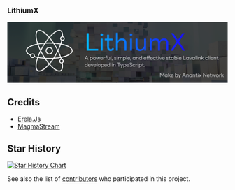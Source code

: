### LithiumX

<p align="center">
  <img src="https://raw.githubusercontent.com/anantix-network/LithiumX/main/assets/banner.svg" alt="LithiumX Banner" width="800"/>
</p>

## Credits

- [Erela.Js](https://github.com/MenuDocs/erela.js)
- [MagmaStream](https://github.com/Magmastream-NPM/magmastream)

## Star History

[![Star History Chart](https://api.star-history.com/svg?repos=anantix-network/LithiumX&type=Date)](https://star-history.com/#anantix-network/LithiumX&Date)

See also the list of [contributors](https://github.com/anantix-network/LithiumX/contributors) who participated in this project.